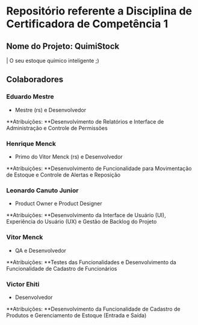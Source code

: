 # Repositório referente a Disciplina de Certificadora de Competência 1
## Nome do Projeto: QuimiStock
| O seu estoque químico inteligente ;)

## Colaboradores
### Eduardo Mestre
- Mestre (rs) e Desenvolvedor

**Atribuições: **Desenvolvimento de Relatórios e Interface de Administração e Controle de Permissões


### Henrique Menck
- Primo do Vitor Menck (rs) e Desenvolvedor

**Atribuições: **Desenvolvimento de Funcionalidade para Movimentação de Estoque e Controle de Alertas e Reposição


### Leonardo Canuto Junior
- Product Owner e Product Designer

**Atribuições: **Desenvolvimento da Interface de Usuário (UI), Experiência do Usuário (UX) e Gestão de Backlog do Projeto

### Vitor Menck
- QA e Desenvolvedor

**Atribuições: **Testes das Funcionalidades e Desenvolvimento da Funcionalidade de Cadastro de Funcionários


### Victor Ehiti
- Desenvolvedor

**Atribuições: **Desenvolvimento da Funcionalidade de Cadastro de Produtos e Gerenciamento de Estoque (Entrada e Saída)

